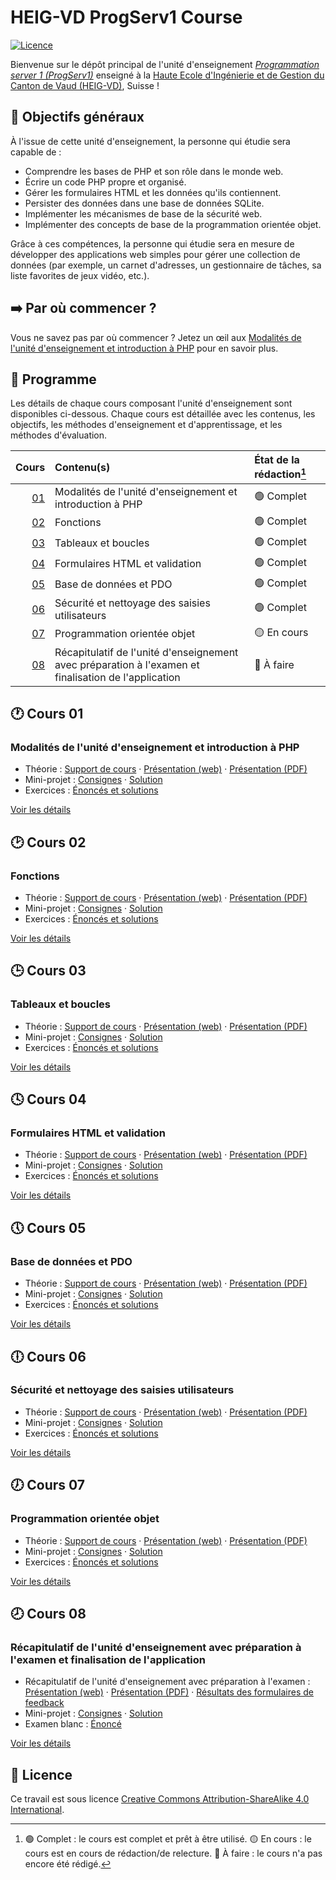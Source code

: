 # HEIG-VD ProgServ1 Course

[![Licence](https://img.shields.io/github/license/heig-vd-progserv1-course/heig-vd-progserv1-course)](./LICENSE.md)

Bienvenue sur le dépôt principal de l'unité d'enseignement
[_Programmation server 1 (ProgServ1)_](https://gaps.heig-vd.ch/consultation/fiches/uv/uv.php?id=7307)
enseigné à la
[Haute Ecole d'Ingénierie et de Gestion du Canton de Vaud (HEIG-VD)](https://heig-vd.ch),
Suisse !

## 🎯 Objectifs généraux

À l'issue de cette unité d'enseignement, la personne qui étudie sera capable de
:

- Comprendre les bases de PHP et son rôle dans le monde web.
- Écrire un code PHP propre et organisé.
- Gérer les formulaires HTML et les données qu'ils contiennent.
- Persister des données dans une base de données SQLite.
- Implémenter les mécanismes de base de la sécurité web.
- Implémenter des concepts de base de la programmation orientée objet.

Grâce à ces compétences, la personne qui étudie sera en mesure de développer des
applications web simples pour gérer une collection de données (par exemple, un
carnet d'adresses, un gestionnaire de tâches, sa liste favorites de jeux vidéo,
etc.).

## ➡️ Par où commencer ?

Vous ne savez pas par où commencer ? Jetez un œil aux
[Modalités de l'unité d'enseignement et introduction à PHP](#modalités-de-lunité-denseignement-et-introduction-à-php)
pour en savoir plus.

## 📅 Programme

Les détails de chaque cours composant l'unité d'enseignement sont disponibles
ci-dessous. Chaque cours est détaillée avec les contenus, les objectifs, les
méthodes d'enseignement et d'apprentissage, et les méthodes d'évaluation.

|            Cours | Contenu(s)                                                                                           | État de la rédaction[^etat-de-la-redaction] |
| ---------------: | :--------------------------------------------------------------------------------------------------- | :------------------------------------------ |
| [01](#-cours-01) | Modalités de l'unité d'enseignement et introduction à PHP                                            | 🟢 Complet                                  |
| [02](#-cours-02) | Fonctions                                                                                            | 🟢 Complet                                  |
| [03](#-cours-03) | Tableaux et boucles                                                                                  | 🟢 Complet                                  |
| [04](#-cours-04) | Formulaires HTML et validation                                                                       | 🟢 Complet                                  |
| [05](#-cours-05) | Base de données et PDO                                                                               | 🟢 Complet                                  |
| [06](#-cours-06) | Sécurité et nettoyage des saisies utilisateurs                                                       | 🟢 Complet                                  |
| [07](#-cours-07) | Programmation orientée objet                                                                         | 🟡 En cours                                 |
| [08](#-cours-08) | Récapitulatif de l'unité d'enseignement avec préparation à l'examen et finalisation de l'application | 🔴 À faire                                  |

## 🕐 Cours 01

### Modalités de l'unité d'enseignement et introduction à PHP

- Théorie :
  [Support de cours](./01-modalites-de-lunite-denseignement-et-introduction-a-php/01-theorie/README.md)
  ·
  [Présentation (web)](https://heig-vd-progserv1-course.github.io/heig-vd-progserv1-course/01-modalites-de-lunite-denseignement-et-introduction-a-php/01-theorie/index.html)
  ·
  [Présentation (PDF)](https://heig-vd-progserv1-course.github.io/heig-vd-progserv1-course/01-modalites-de-lunite-denseignement-et-introduction-a-php/01-theorie/01-modalites-de-lunite-denseignement-et-introduction-a-php-presentation.pdf)
- Mini-projet :
  [Consignes](./01-modalites-de-lunite-denseignement-et-introduction-a-php/02-mini-project/README.md)
  ·
  [Solution](./01-modalites-de-lunite-denseignement-et-introduction-a-php/02-mini-project/solution/)
- Exercices :
  [Énoncés et solutions](./01-modalites-de-lunite-denseignement-et-introduction-a-php/03-exercices/README.md)

[Voir les détails](./01-modalites-de-lunite-denseignement-et-introduction-a-php/)

## 🕑 Cours 02

### Fonctions

- Théorie : [Support de cours](./02-fonctions/01-theorie/README.md) ·
  [Présentation (web)](https://heig-vd-progserv1-course.github.io/heig-vd-progserv1-course/02-fonctions/01-theorie/index.html)
  ·
  [Présentation (PDF)](https://heig-vd-progserv1-course.github.io/heig-vd-progserv1-course/02-fonctions/01-theorie/02-fonctions-presentation.pdf)
- Mini-projet : [Consignes](./02-fonctions/02-mini-project/README.md) ·
  [Solution](./02-fonctions/02-mini-project/solution/)
- Exercices : [Énoncés et solutions](./02-fonctions/03-exercices/README.md)

[Voir les détails](./02-fonctions/)

## 🕒 Cours 03

### Tableaux et boucles

- Théorie : [Support de cours](./03-tableaux-et-boucles/01-theorie/README.md) ·
  [Présentation (web)](https://heig-vd-progserv1-course.github.io/heig-vd-progserv1-course/03-tableaux-et-boucles/01-theorie/index.html)
  ·
  [Présentation (PDF)](https://heig-vd-progserv1-course.github.io/heig-vd-progserv1-course/03-tableaux-et-boucles/01-theorie/03-tableaux-et-boucles-presentation.pdf)
- Mini-projet : [Consignes](./03-tableaux-et-boucles/02-mini-project/README.md)
  · [Solution](./03-tableaux-et-boucles/02-mini-project/solution/)
- Exercices :
  [Énoncés et solutions](./03-tableaux-et-boucles/03-exercices/README.md)

[Voir les détails](./03-tableaux-et-boucles/)

## 🕓 Cours 04

### Formulaires HTML et validation

- Théorie :
  [Support de cours](./04-formulaires-html-et-validation/01-theorie/README.md) ·
  [Présentation (web)](https://heig-vd-progserv1-course.github.io/heig-vd-progserv1-course/04-formulaires-html-et-validation/01-theorie/index.html)
  ·
  [Présentation (PDF)](https://heig-vd-progserv1-course.github.io/heig-vd-progserv1-course/04-formulaires-html-et-validation/01-theorie/04-formulaires-html-et-validation-presentation.pdf)
- Mini-projet :
  [Consignes](./04-formulaires-html-et-validation/02-mini-project/README.md) ·
  [Solution](./04-formulaires-html-et-validation/02-mini-project/solution/)
- Exercices :
  [Énoncés et solutions](./04-formulaires-html-et-validation/03-exercices/README.md)

[Voir les détails](./04-formulaires-html-et-validation/)

## 🕔 Cours 05

### Base de données et PDO

- Théorie : [Support de cours](./05-base-de-donnees-et-pdo/01-theorie/README.md)
  ·
  [Présentation (web)](https://heig-vd-progserv1-course.github.io/heig-vd-progserv1-course/05-base-de-donnees-et-pdo/01-theorie/index.html)
  ·
  [Présentation (PDF)](https://heig-vd-progserv1-course.github.io/heig-vd-progserv1-course/05-base-de-donnees-et-pdo/01-theorie/05-base-de-donnees-et-pdo-presentation.pdf)
- Mini-projet :
  [Consignes](./05-base-de-donnees-et-pdo/02-mini-project/README.md) ·
  [Solution](./05-base-de-donnees-et-pdo/02-mini-project/solution/)
- Exercices :
  [Énoncés et solutions](./05-base-de-donnees-et-pdo/03-exercices/README.md)

[Voir les détails](./05-base-de-donnees-et-pdo/)

## 🕕 Cours 06

### Sécurité et nettoyage des saisies utilisateurs

- Théorie :
  [Support de cours](./06-securite-et-nettoyage-des-saisies-utilisateurs/01-theorie/README.md)
  ·
  [Présentation (web)](https://heig-vd-progserv1-course.github.io/heig-vd-progserv1-course/06-securite-et-nettoyage-des-saisies-utilisateurs/01-theorie/index.html)
  ·
  [Présentation (PDF)](https://heig-vd-progserv1-course.github.io/heig-vd-progserv1-course/06-securite-et-nettoyage-des-saisies-utilisateurs/01-theorie/06-securite-et-nettoyage-des-saisies-utilisateurs-presentation.pdf)
- Mini-projet :
  [Consignes](./06-securite-et-nettoyage-des-saisies-utilisateurs/02-mini-project/README.md)
  ·
  [Solution](./06-securite-et-nettoyage-des-saisies-utilisateurs/02-mini-project/solution/)
- Exercices :
  [Énoncés et solutions](./06-securite-et-nettoyage-des-saisies-utilisateurs/03-exercices/README.md)

[Voir les détails](./06-securite-et-nettoyage-des-saisies-utilisateurs/)

## 🕖 Cours 07

### Programmation orientée objet

- Théorie :
  [Support de cours](./07-programmation-orientee-objet/01-theorie/README.md) ·
  [Présentation (web)](https://heig-vd-progserv1-course.github.io/heig-vd-progserv1-course/07-programmation-orientee-objet/01-theorie/index.html)
  ·
  [Présentation (PDF)](https://heig-vd-progserv1-course.github.io/heig-vd-progserv1-course/07-programmation-orientee-objet/01-theorie/07-programmation-orientee-objet-presentation.pdf)
- Mini-projet :
  [Consignes](./07-programmation-orientee-objet/02-mini-project/README.md) ·
  [Solution](./07-programmation-orientee-objet/02-mini-project/solution/)
- Exercices :
  [Énoncés et solutions](./07-programmation-orientee-objet/03-exercices/README.md)

[Voir les détails](./07-programmation-orientee-objet/)

## 🕗 Cours 08

### Récapitulatif de l'unité d'enseignement avec préparation à l'examen et finalisation de l'application

- Récapitulatif de l'unité d'enseignement avec préparation à l'examen :
  [Présentation (web)](https://heig-vd-progserv1-course.github.io/heig-vd-progserv1-course/08-recapitulatif-de-lunite-denseignement-avec-preparation-a-lexamen-et-finalisation-de-lapplication/01-theorie/index.html)
  ·
  [Présentation (PDF)](https://heig-vd-progserv1-course.github.io/heig-vd-progserv1-course/08-recapitulatif-de-lunite-denseignement-avec-preparation-a-lexamen-et-finalisation-de-lapplication/01-theorie/08-recapitulatif-de-lunite-denseignement-avec-preparation-a-lexamen-et-finalisation-de-lapplication-presentation.pdf)
  ·
  [Résultats des formulaires de feedback](./08-recapitulatif-de-lunite-denseignement-avec-preparation-a-lexamen-et-finalisation-de-lapplication/01-recapitulatif-de-lunite-denseignement/)
- Mini-projet :
  [Consignes](./08-recapitulatif-de-lunite-denseignement-avec-preparation-a-lexamen-et-finalisation-de-lapplication/02-mini-project/README.md)
  ·
  [Solution](./08-recapitulatif-de-lunite-denseignement-avec-preparation-a-lexamen-et-finalisation-de-lapplication/02-mini-project/solution/)
- Examen blanc :
  [Énoncé](./08-recapitulatif-de-lunite-denseignement-avec-preparation-a-lexamen-et-finalisation-de-lapplication/03-examen-blanc/README.md)

[Voir les détails](./08-recapitulatif-de-lunite-denseignement-avec-preparation-a-lexamen-et-finalisation-de-lapplication/)

## 📜 Licence

Ce travail est sous licence
[Creative Commons Attribution-ShareAlike 4.0 International](./LICENSE.md).

[^etat-de-la-redaction]:
    🟢 Complet : le cours est complet et prêt à être utilisé. 🟡 En cours : le
    cours est en cours de rédaction/de relecture. 🔴 À faire : le cours n'a pas
    encore été rédigé.
